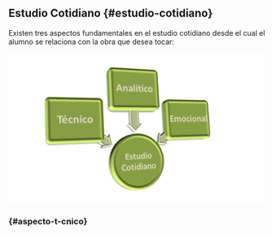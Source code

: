 ## Estudio Cotidiano {#estudio-cotidiano}

Existen tres aspectos fundamentales en el estudio cotidiano desde el cual el alumno se relaciona con la obra que desea tocar:

![](/images/image9.png)

###  {#aspecto-t-cnico}



